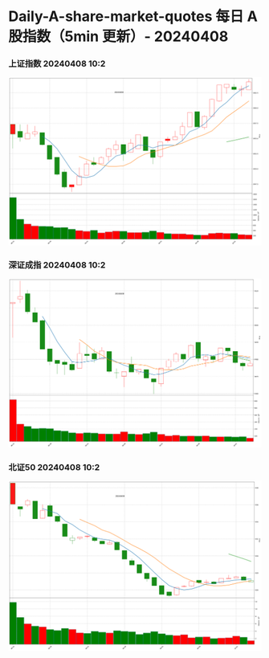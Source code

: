 
# Daily-A-share-market-quotes 每日 A 股指数（5min 更新）- 20240408

### 上证指数 20240408 10:2
![](./fig/2024/4/20240408-sh000001.png)

### 深证成指 20240408 10:2
![](./fig/2024/4/20240408-sz399001.png)

### 北证50 20240408 10:2
![](./fig/2024/4/20240408-bj899050.png)
